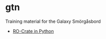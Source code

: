 # gtn

Training material for the Galaxy Smörgåsbord

* [RO-Crate in Python](https://by-covid.github.io/gtn/ro-crate-in-python/)

